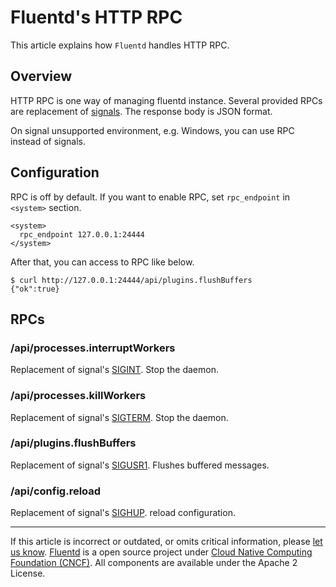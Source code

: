 # Fluentd's HTTP RPC

This article explains how `Fluentd` handles HTTP RPC.


## Overview

HTTP RPC is one way of managing fluentd instance. Several provided RPCs
are replacement of [signals](/deployment/signals.md). The response body is JSON format.

On signal unsupported environment, e.g. Windows, you can use RPC instead
of signals.

## Configuration

RPC is off by default. If you want to enable RPC, set `rpc_endpoint` in
`<system>` section.

``` {.CodeRay}
<system>
  rpc_endpoint 127.0.0.1:24444
</system>
```

After that, you can access to RPC like below.

``` {.CodeRay}
$ curl http://127.0.0.1:24444/api/plugins.flushBuffers
{"ok":true}
```

## RPCs

### /api/processes.interruptWorkers

Replacement of signal's [SIGINT](/deployment/signals.md/#sigint-or-sigterm). Stop the daemon.

### /api/processes.killWorkers

Replacement of signal's [SIGTERM](/deployment/signals.md/#sigint-or-sigterm). Stop the daemon.

### /api/plugins.flushBuffers

Replacement of signal's [SIGUSR1](/deployment/signals.md/#sigusr1). Flushes buffered
messages.

### /api/config.reload

Replacement of signal's [SIGHUP](/deployment/signals.md/#sighup). reload configuration.


------------------------------------------------------------------------

If this article is incorrect or outdated, or omits critical information, please [let us know](https://github.com/fluent/fluentd-docs/issues?state=open).
[Fluentd](http://www.fluentd.org/) is a open source project under [Cloud Native Computing Foundation (CNCF)](https://cncf.io/). All components are available under the Apache 2 License.
